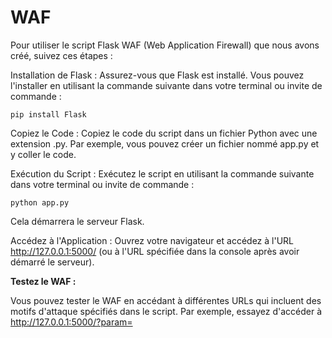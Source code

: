 #  WAF

Pour utiliser le script Flask WAF (Web Application Firewall) que nous avons créé, suivez ces étapes :

Installation de Flask : Assurez-vous que Flask est installé. Vous pouvez l'installer en utilisant la commande suivante dans votre terminal ou invite de commande :

```
pip install Flask
```

Copiez le Code : Copiez le code du script dans un fichier Python avec une extension .py. Par exemple, vous pouvez créer un fichier nommé app.py et y coller le code.

Exécution du Script : Exécutez le script en utilisant la commande suivante dans votre terminal ou invite de commande :

```
python app.py
```

Cela démarrera le serveur Flask.

Accédez à l'Application : Ouvrez votre navigateur et accédez à l'URL http://127.0.0.1:5000/ (ou à l'URL spécifiée dans la console après avoir démarré le serveur).

**Testez le WAF :**

Vous pouvez tester le WAF en accédant à différentes URLs qui incluent des motifs d'attaque spécifiés dans le script. Par exemple, essayez d'accéder à http://127.0.0.1:5000/?param=<script> pour tester la protection contre les attaques XSS.

**Observez la Réponse du WAF :**

Si une attaque est détectée, le serveur Flask renverra une réponse JSON indiquant que la requête a été bloquée par le WAF, ainsi qu'un code d'erreur HTTP 403.

**Personnalisez le WAF (Facultatif) :**

Si nécessaire, vous pouvez personnaliser la liste attack_patterns dans le script en ajoutant ou supprimant des motifs d'attaque selon vos besoins spécifiques.

N'oubliez pas que ce script est un exemple basique et ne couvre pas tous les aspects de la sécurité d'une application. Dans un environnement de production, vous voudrez peut-être explorer des solutions de sécurité plus robustes et bien établies, en utilisant des outils tels que des pare-feu applicatifs Web (WAF) tiers, des services de sécurité gérés, etc
